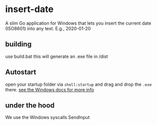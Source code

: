# insert-date

A slim Go application for Windows that lets you insert the current date (ISO8601) into any text. E.g., 2020-01-20

## building

use build.bat this will generate an .exe file in /dist

## Autostart
open your startup folder via `shell:startup` and drag and drop the `.exe` there. [see the Windows docs for more info](https://support.microsoft.com/en-us/help/4558286/windows-10-add-an-app-to-run-automatically-at-startup)

## under the hood

We use the Windows syscalls SendInput
